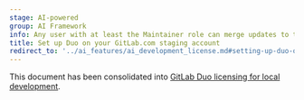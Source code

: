 ```yaml
---
stage: AI-powered
group: AI Framework
info: Any user with at least the Maintainer role can merge updates to this content. For details, see https://docs.gitlab.com/ee/development/development_processes.html#development-guidelines-review.
title: Set up Duo on your GitLab.com staging account
redirect_to: '../ai_features/ai_development_license.md#setting-up-duo-on-your-gitlabcom-staging-account'
---
```


This document has been consolidated into [GitLab Duo licensing for local development](ai_development_license.md#setting-up-duo-on-your-gitlabcom-staging-account).
